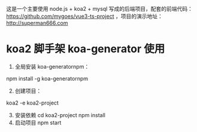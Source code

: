这是一个主要使用 node.js + koa2 + mysql 写成的后端项目，配套的前端代码：https://github.com/mygoes/vue3-ts-project ，项目的演示地址：http://superman666.com

# koa2 脚手架 koa-generator 使用

1. 全局安装 koa-generatornpm：

npm install -g koa-generatornpm

2. 创建项目：

koa2 -e koa2-project

3. 安装依赖
   cd koa2-project
   npm install
4. 启动项目
   npm start
